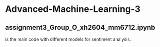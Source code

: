# Advanced-Machine-Learning-3

## assignment3_Group_O_xh2604_mm6712.ipynb
is the main code with different models for sentiment analysis.
